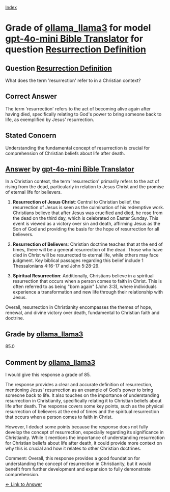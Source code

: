 
[Index](../../../../index.md)
# Grade of [ollama_llama3](../../../grading_models/ollama_llama3.md) for model [gpt-4o-mini Bible Translator](../../../answering_models/gpt-4o-mini_Bible_Translator.md) for question [Resurrection Definition](../../../questions/Resurrection_Definition.md)

## Question [Resurrection Definition](../../../questions/Resurrection_Definition.md)
What does the term 'resurrection' refer to in a Christian context?

## Correct Answer
The term 'resurrection' refers to the act of becoming alive again after having died, specifically relating to God's power to bring someone back to life, as exemplified by Jesus' resurrection.

## Stated Concern
Understanding the fundamental concept of resurrection is crucial for comprehension of Christian beliefs about life after death.

## [Answer](../Resurrection_Definition.md) by [gpt-4o-mini Bible Translator](../../../answering_models/gpt-4o-mini_Bible_Translator.md)
In a Christian context, the term 'resurrection' primarily refers to the act of rising from the dead, particularly in relation to Jesus Christ and the promise of eternal life for believers. 

1. **Resurrection of Jesus Christ**: Central to Christian belief, the resurrection of Jesus is seen as the culmination of his redemptive work. Christians believe that after Jesus was crucified and died, he rose from the dead on the third day, which is celebrated on Easter Sunday. This event is viewed as a victory over sin and death, affirming Jesus as the Son of God and providing the basis for the hope of resurrection for all believers.

2. **Resurrection of Believers**: Christian doctrine teaches that at the end of times, there will be a general resurrection of the dead. Those who have died in Christ will be resurrected to eternal life, while others may face judgment. Key biblical passages regarding this belief include 1 Thessalonians 4:16-17 and John 5:28-29. 

3. **Spiritual Resurrection**: Additionally, Christians believe in a spiritual resurrection that occurs when a person comes to faith in Christ. This is often referred to as being "born again" (John 3:3), where individuals experience a transformation and new life through their relationship with Jesus.

Overall, resurrection in Christianity encompasses the themes of hope, renewal, and divine victory over death, fundamental to Christian faith and doctrine.

## Grade by [ollama_llama3](../../../grading_models/ollama_llama3.md)
85.0

## Comment by [ollama_llama3](../../../grading_models/ollama_llama3.md)
I would give this response a grade of 85.

The response provides a clear and accurate definition of resurrection, mentioning Jesus' resurrection as an example of God's power to bring someone back to life. It also touches on the importance of understanding resurrection in Christianity, specifically relating it to Christian beliefs about life after death. The response covers some key points, such as the physical resurrection of believers at the end of times and the spiritual resurrection that occurs when a person comes to faith in Christ.

However, I deduct some points because the response does not fully develop the concept of resurrection, especially regarding its significance in Christianity. While it mentions the importance of understanding resurrection for Christian beliefs about life after death, it could provide more context on why this is crucial and how it relates to other Christian doctrines.

Comment: Overall, this response provides a good foundation for understanding the concept of resurrection in Christianity, but it would benefit from further development and expansion to fully demonstrate comprehension.

[&lt;- Link to Answer](../Resurrection_Definition.md)
